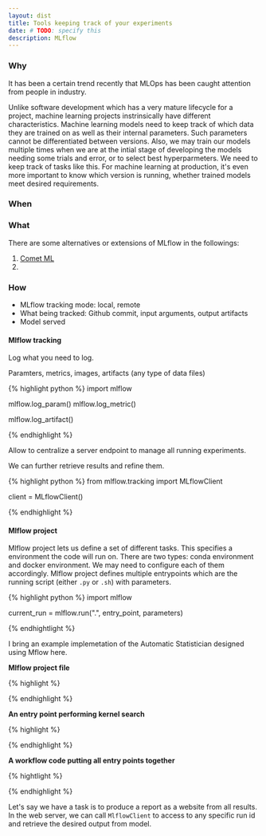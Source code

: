 ```yaml
---
layout: dist
title: Tools keeping track of your experiments
date: # TODO: specify this
description: MLflow
---
```


### Why

It has been a certain trend recently that MLOps has been caught attention from people in industry. 

Unlike software development which has a very mature lifecycle for a project, machine learning projects instrinsically have different characteristics. 
Machine learning models need to keep track of which data they are trained on as well as their internal parameters. Such parameters cannot be differentiated between versions.
Also, we may train our models multiple times when we are at the intial stage of developing the models needing some trials and error, or to select best hyperparmeters. We need to keep track of tasks like this. 
For machine learning at production, it's even more important to know which version is running, whether trained models meet desired requirements.

### When

### What
There are some alternatives or extensions of MLflow in the followings:
1. <a href="https://www.comet.ml/site/"> Comet ML</a>
2. <a > </a>

### How

+ MLflow tracking mode: local, remote
+ What being tracked: Github commit, input arguments, output artifacts
+ Model served

#### Mlflow tracking

Log what you need to log. 

Paramters, metrics, images,  artifacts (any type of data files)

{% highlight python %}
import mlflow

mlflow.log_param() 
mlflow.log_metric()

mlflow.log_artifact()  

{% endhighlight %}

Allow to centralize a server endpoint to manage all running experiments.

We can further retrieve results and refine them. 

{% highlight python %}
from mlflow.tracking import MLflowClient

client = MLflowClient()

{% endhighlight %}


#### Mlflow project

Mlflow project lets us define a set of different tasks. This specifies a environment the code will run on. There are two types: conda environment and docker environment. We may need to configure each of them accordingly. Mlflow project defines multiple entrypoints which are the running script (either ``.py`` or ``.sh``) with parameters. 

{% highlight python %}
import mlflow

current_run = mlflow.run(".", entry_point, parameters)

{% endhightlight %}

I bring an example implemetation of <a> the Automatic Statistician</a> designed using Mflow here. 

**Mlflow project file**

{% highlight %}

{% endhighlight %}

**An entry point performing kernel search**

{% highlight %}

{% endhighlight %}

**A workflow code putting all entry points together**

{% hightlight %}

{% endhighlight %}

Let's say we have a task is to produce a report as a website from all results. In the web server, we can call ``MlflowClient`` to access to any specific run id and retrieve the desired output from model.  


